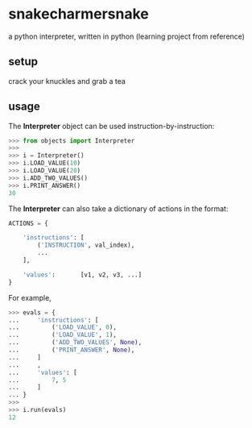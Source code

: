 # snakecharmersnake
a python interpreter, written in python (learning project from reference)

## setup
crack your knuckles and grab a tea

## usage

The **Interpreter** object can be used instruction-by-instruction:

```python
>>> from objects import Interpreter
>>>
>>> i = Interpreter()
>>> i.LOAD_VALUE(10)
>>> i.LOAD_VALUE(20)
>>> i.ADD_TWO_VALUES()
>>> i.PRINT_ANSWER()
30
```

The **Interpreter** can also take a dictionary of actions in the format:

```python
ACTIONS = {

    'instructions': [
        ('INSTRUCTION', val_index),
        ...
    ],

    'values':       [v1, v2, v3, ...]
}
```
For example,
```python
>>> evals = {
...     'instructions': [
...         ('LOAD_VALUE', 0),
...         ('LOAD_VALUE', 1),
...         ('ADD_TWO_VALUES', None),
...         ('PRINT_ANSWER', None),
...     ]
...     ,
...     'values': [
...         7, 5
...     ]
... }
>>>
>>> i.run(evals)
12
```
